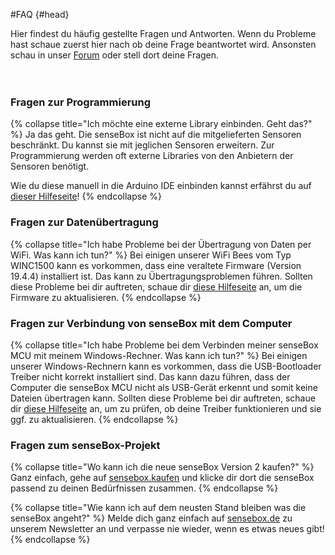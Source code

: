 #FAQ {#head}
<div class="description">
Hier findest du häufig gestellte Fragen und Antworten. Wenn du Probleme hast schaue zuerst hier nach ob deine Frage beantwortet wird. Ansonsten schau in unser <a href="https://forum.sensebox.de/">Forum</a> oder stell dort deine Fragen.</div>
<div class="line">
    <br>
    <br>
</div>

### Fragen zur Programmierung
{% collapse title="Ich möchte eine externe Library einbinden. Geht das?" %}
Ja das geht. Die senseBox ist nicht auf die mitgelieferten Sensoren beschränkt. Du kannst sie mit jeglichen Sensoren erweitern. Zur Programmierung werden oft externe Libraries von den Anbietern der Sensoren benötigt. 

Wie du diese manuell in die Arduino IDE einbinden kannst erfährst du auf [dieser Hilfeseite](add-external-libraries.md)!
{% endcollapse %}


### Fragen zur Datenübertragung

{% collapse title="Ich habe Probleme bei der Übertragung von Daten per WiFi. Was kann ich tun?" %}
Bei einigen unserer WiFi Bees vom Typ WINC1500 kann es vorkommen, dass eine veraltete Firmware (Version 19.4.4) installiert ist. Das kann zu Übertragungsproblemen führen. Sollten diese Probleme bei dir auftreten, schaue dir [diese Hilfeseite](../additional-info.md) an, um die Firmware zu aktualisieren.
{% endcollapse %}

### Fragen zur Verbindung von senseBox mit dem Computer

{% collapse title="Ich habe Probleme bei dem Verbinden meiner senseBox MCU mit meinem Windows-Rechner. Was kann ich tun?" %}
Bei einigen unserer Windows-Rechnern kann es vorkommen, dass die USB-Bootloader Treiber nicht korrekt installiert sind. Das kann dazu führen, dass der Computer die senseBox MCU nicht als USB-Gerät erkennt und somit keine Dateien übertragen kann. Sollten diese Probleme bei dir auftreten, schaue dir [diese Hilfeseite](../win-boot-help.md) an, um zu prüfen, ob deine Treiber funktionieren und sie ggf. zu aktualisieren.
{% endcollapse %}

### Fragen zum senseBox-Projekt

{% collapse title="Wo kann ich die neue senseBox Version 2 kaufen?" %}
Ganz einfach, gehe auf [sensebox.kaufen](https://sensebox.kaufen) und klicke dir dort die senseBox passend zu deinen Bedürfnissen zusammen.
{% endcollapse %}


{% collapse title="Wie kann ich auf dem neusten Stand bleiben was die senseBox angeht?" %}
Melde dich ganz einfach auf [sensebox.de](https://sensebox.de/) zu unserem Newsletter an und verpasse nie wieder, wenn es etwas neues gibt!     
{% endcollapse %}

